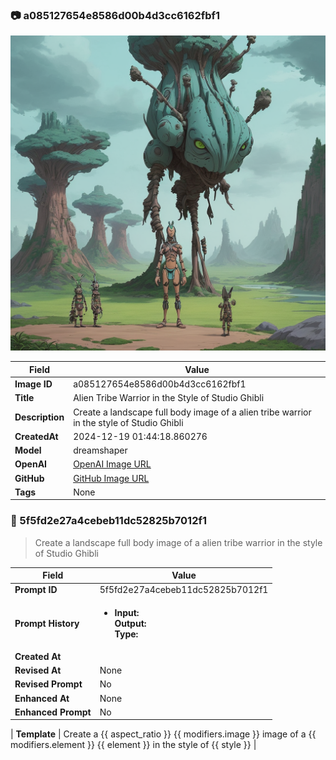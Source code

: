 

### 📷 a085127654e8586d00b4d3cc6162fbf1 


![data.id](./a085127654e8586d00b4d3cc6162fbf1.jpg)


| Field          | Value                                                                                                                     |
|----------------|---------------------------------------------------------------------------------------------------------------------------|
| **Image ID**             | a085127654e8586d00b4d3cc6162fbf1                                                                                                             |
| **Title**           | Alien Tribe Warrior in the Style of Studio Ghibli                                                                                                       |
| **Description**           | Create a landscape full body image of a alien tribe warrior in the style of Studio Ghibli                                                                                                       |
| **CreatedAt**        | 2024-12-19 01:44:18.860276                                                                                                        |
| **Model**        | dreamshaper                                                                                                        |
| **OpenAI**         | [OpenAI Image URL](http://192.168.1.85:8081/generated-images/b643013517739.png)                                                                                |
| **GitHub**         | [GitHub Image URL](https://raw.githubusercontent.com/Caneta-Silva/weeb/refs/heads/main/images/a085127654e8586d00b4d3cc6162fbf1/a085127654e8586d00b4d3cc6162fbf1.jpg)                                                                                |
| **Tags**       | None                                                                                                                   |

### 📜 5f5fd2e27a4cebeb11dc52825b7012f1

> Create a landscape full body image of a alien tribe warrior in the style of Studio Ghibli

| Field          | Value                                                                                                                                                                      |
|----------------|----------------------------------------------------------------------------------------------------------------------------------------------------------------------------|
| **Prompt ID**  | 5f5fd2e27a4cebeb11dc52825b7012f1                                                                                                                                                            |
| **Prompt History** | <ul><li>**Input:**  <br> **Output:**  <br> **Type:** </li></ul> |
| **Created At** |                                                                                                                                                    |
| **Revised At** | None                                                                                                                                                   |
| **Revised Prompt** | No                                                                                                                                                                      |
| **Enhanced At** | None                                                                                                                                                  |
| **Enhanced Prompt** | No                                                                                                                                                                    |

| **Template**   | Create a {{ aspect_ratio }} {{ modifiers.image }} image of a {{ modifiers.element }} {{ element }} in the style of {{ style }}                                                                                                                                           |


